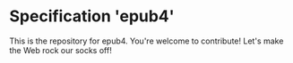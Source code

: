 
# Specification 'epub4'

This is the repository for epub4. You're welcome to contribute! Let's make the Web rock our socks
off!
